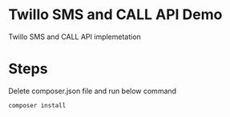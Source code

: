 # Twillo SMS and CALL API Demo
Twillo SMS and CALL API implemetation

# Steps
Delete composer.json file and run below command

``
composer install
``
